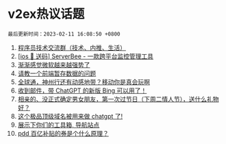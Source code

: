 # v2ex热议话题

`最后更新时间：2023-02-11 16:08:50 +0800`

1. [程序员技术交流群（技术、内推、生活）](https://www.v2ex.com/t/914959)
1. [[ios 🎉 送码] ServerBee - 一款跨平台监控管理工具](https://www.v2ex.com/t/914946)
1. [渐渐感觉微软越来越强势了](https://www.v2ex.com/t/915064)
1. [请教一个前端暂存数据的问题](https://www.v2ex.com/t/914975)
1. [全球通，神州行还有动感地带？移动你是真会玩啊](https://www.v2ex.com/t/915085)
1. [收到邮件，带 ChatGPT 的新版 Bing 可以用了！](https://www.v2ex.com/t/915087)
1. [相亲的、没正式确定男女朋友，第一次过节日（下周二情人节），送什么礼物好？](https://www.v2ex.com/t/914973)
1. [这个极品顶级域名被用来做 chatgpt 了!](https://www.v2ex.com/t/914989)
1. [展示下你们的工具箱, 导航站点](https://www.v2ex.com/t/914987)
1. [pdd 百亿补贴的券是个什么原理？](https://www.v2ex.com/t/915082)

